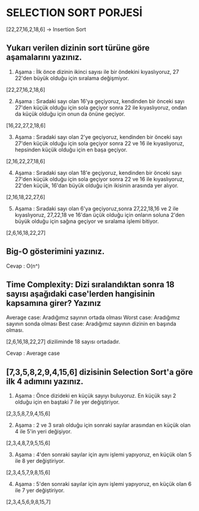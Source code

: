 # SELECTION SORT PORJESİ

[22,27,16,2,18,6] -> Insertion Sort

## Yukarı verilen dizinin sort türüne göre aşamalarını yazınız.

1. Aşama : İlk önce dizinin ikinci sayısı ile bir öndekini kıyaslıyoruz, 27 22'den büyük olduğu için sıralama değişmiyor.

[22,27,16,2,18,6]

2. Aşama : Sıradaki sayı olan 16'ya geçiyoruz, kendinden bir önceki sayı 27'den küçük olduğu için sola geçiyor sonra 22 ile kıyaslıyoruz, ondan da küçük olduğu için onun da önüne geçiyor.

[16,22,27,2,18,6]

3. Aşama : Sıradaki sayı olan 2'ye geçiyoruz, kendinden bir önceki sayı 27'den küçük olduğu için sola geçiyor sonra 22 ve 16 ile kıyaslıyoruz, hepsinden küçük olduğu için en başa geçiyor.

[2,16,22,27,18,6]

4. Aşama : Sıradaki sayı olan 18'e geçiyoruz, kendinden bir önceki sayı 27'den küçük olduğu için sola geçiyor sonra 22 ve 16 ile kıyaslıyoruz, 22'den küçük, 16'dan büyük olduğu için ikisinin arasında yer alıyor.

[2,16,18,22,27,6]

5. Aşama : Sıradaki sayı olan 6'ya geçiyoruz,sonra 27,22,18,16 ve 2 ile kıyaslıyoruz, 27,22,18 ve 16'dan üçük olduğu için onların soluna 2'den büyük olduğu için sağına geçiyor ve sıralama işlemi bitiyor.

[2,6,16,18,22,27]



## Big-O gösterimini yazınız.

Cevap : O(n^)


## Time Complexity: Dizi sıralandıktan sonra 18 sayısı aşağıdaki case'lerden hangisinin kapsamına girer? Yazınız

Average case: Aradığımız sayının ortada olması
Worst case: Aradığımız sayının sonda olması
Best case: Aradığımız sayının dizinin en başında olması.

[2,6,16,18,22,27] diziliminde 18 sayısı ortadadır.

Cevap : Average case



## [7,3,5,8,2,9,4,15,6] dizisinin Selection Sort'a göre ilk 4 adımını yazınız.


1. Aşama : Önce dizideki en küçük sayıyı buluyoruz. En küçük sayı 2 olduğu için en baştaki 7 ile yer değiştiriyor.

[2,3,5,8,7,9,4,15,6]

2. Aşama : 2 ve 3 sıralı olduğu için sonraki sayılar arasından en küçük olan 4 ile 5'in yeri değişiyor.

[2,3,4,8,7,9,5,15,6]

3. Aşama : 4'den sonraki sayılar için aynı işlemi yapıyoruz, en küçük olan 5 ile 8 yer değiştiriyor.

[2,3,4,5,7,9,8,15,6]

4. Aşama : 5'den sonraki sayılar için aynı işlemi yapıyoruz, en küçük olan 6 ile 7 yer değiştiriyor.

[2,3,4,5,6,9,8,15,7]
